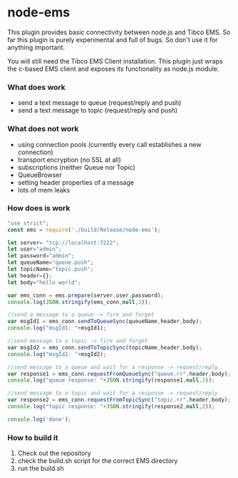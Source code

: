 # node-ems
This plugin provides basic connectivity between node.js and Tibco EMS. So far this plugin is purely experimental and full of bugs. So don't use it for anything important.

You will still need the Tibco EMS Client installation. This plugin just wraps the c-based EMS client and exposes its functionality as node.js module.

### What does work
* send a text message to queue (request/reply and push)
* send a text message to topic (request/reply and push)

### What does not work
* using connection pools (currently every call establishes a new connection)
* transport encryption (no SSL at all)
* subscriptions (neither Queue nor Topic)
* QueueBrowser
* setting header properties of a message
* lots of mem leaks

### How does is work
```javascript
"use strict";
const ems = require('./build/Release/node-ems');

let server= "tcp://localhost:7222";
let user="admin";
let password="admin";
let queueName="queue.push";
let topicName="topic.push";
let header={};
let body="hello world";

var ems_conn = ems.prepare(server,user,password);
console.log(JSON.stringify(ems_conn,null,2));

//send a message to a queue -> fire and forget
var msgId1 = ems_conn.sendToQueueSync(queueName,header,body);
console.log("msgId1: "+msgId1);

//send message to a topic -> fire and forget
var msgId2 = ems_conn.sendToTopicSync(topicName,header,body);
console.log("msgId2: "+msgId2);

//send message to a queue and wait for a response -> request/reply
var response1 = ems_conn.requestFromQueueSync("queue.rr",header,body);
console.log("queue response: "+JSON.stringify(response1,null,2));

//send message to a topic and wait for a response -> request/reply
var response2 = ems_conn.requestFromTopicSync("topic.rr",header,body);
console.log("topic response: "+JSON.stringify(response2,null,2));

console.log('done');
```

### How to build it
1. Check out the repository
2. check the build.sh script for the correct EMS directory
3. run the build.sh
